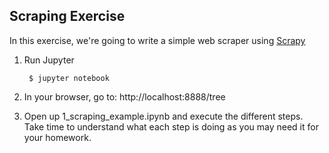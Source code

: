 ## Scraping Exercise

In this exercise, we're going to write a simple web scraper using [Scrapy](https://scrapy.org/)

1. Run Jupyter

        $ jupyter notebook

2. In your browser, go to: http://localhost:8888/tree

3. Open up 1_scraping_example.ipynb and execute the different steps. Take
time to understand what each step is doing as you may need it for your homework.